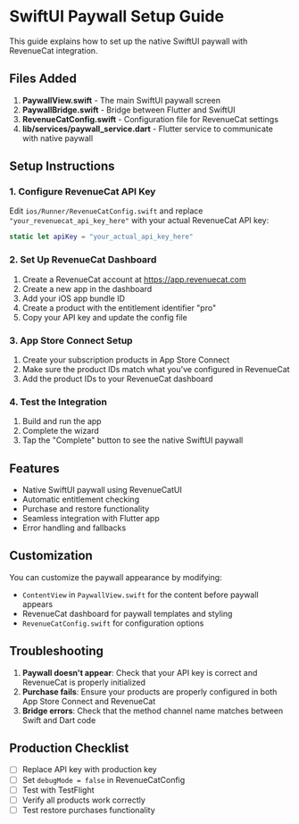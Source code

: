 # SwiftUI Paywall Setup Guide

This guide explains how to set up the native SwiftUI paywall with RevenueCat integration.

## Files Added

1. **PaywallView.swift** - The main SwiftUI paywall screen
2. **PaywallBridge.swift** - Bridge between Flutter and SwiftUI
3. **RevenueCatConfig.swift** - Configuration file for RevenueCat settings
4. **lib/services/paywall_service.dart** - Flutter service to communicate with native paywall

## Setup Instructions

### 1. Configure RevenueCat API Key

Edit `ios/Runner/RevenueCatConfig.swift` and replace `"your_revenuecat_api_key_here"` with your actual RevenueCat API key:

```swift
static let apiKey = "your_actual_api_key_here"
```

### 2. Set Up RevenueCat Dashboard

1. Create a RevenueCat account at https://app.revenuecat.com
2. Create a new app in the dashboard
3. Add your iOS app bundle ID
4. Create a product with the entitlement identifier "pro"
5. Copy your API key and update the config file

### 3. App Store Connect Setup

1. Create your subscription products in App Store Connect
2. Make sure the product IDs match what you've configured in RevenueCat
3. Add the product IDs to your RevenueCat dashboard

### 4. Test the Integration

1. Build and run the app
2. Complete the wizard
3. Tap the "Complete" button to see the native SwiftUI paywall

## Features

- Native SwiftUI paywall using RevenueCatUI
- Automatic entitlement checking
- Purchase and restore functionality
- Seamless integration with Flutter app
- Error handling and fallbacks

## Customization

You can customize the paywall appearance by modifying:
- `ContentView` in `PaywallView.swift` for the content before paywall appears
- RevenueCat dashboard for paywall templates and styling
- `RevenueCatConfig.swift` for configuration options

## Troubleshooting

1. **Paywall doesn't appear**: Check that your API key is correct and RevenueCat is properly initialized
2. **Purchase fails**: Ensure your products are properly configured in both App Store Connect and RevenueCat
3. **Bridge errors**: Check that the method channel name matches between Swift and Dart code

## Production Checklist

- [ ] Replace API key with production key
- [ ] Set `debugMode = false` in RevenueCatConfig
- [ ] Test with TestFlight
- [ ] Verify all products work correctly
- [ ] Test restore purchases functionality 